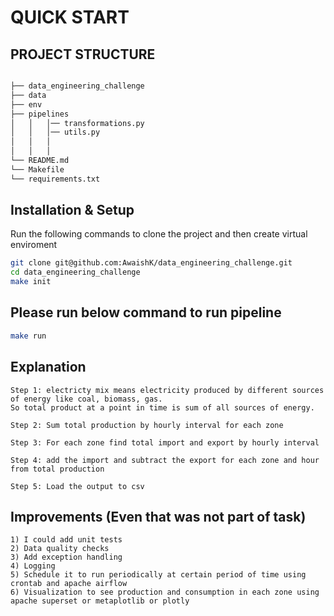 # QUICK START

## PROJECT STRUCTURE

```bash

├── data_engineering_challenge
├── data
├── env
├── pipelines
│   │   │── transformations.py
│   │   │── utils.py
│   │   │
│   │   │
└── README.md
└── Makefile
└── requirements.txt
```

## Installation & Setup

Run the following commands to clone the project and then create virtual enviroment

```bash
git clone git@github.com:AwaishK/data_engineering_challenge.git
cd data_engineering_challenge
make init
```

## Please run below command to run pipeline

```bash
make run
```

## Explanation
    Step 1: electricty mix means electricity produced by different sources of energy like coal, biomass, gas.
    So total product at a point in time is sum of all sources of energy. 

    Step 2: Sum total production by hourly interval for each zone

    Step 3: For each zone find total import and export by hourly interval

    Step 4: add the import and subtract the export for each zone and hour from total production 

    Step 5: Load the output to csv

## Improvements (Even that was not part of task)
    1) I could add unit tests 
    2) Data quality checks
    3) Add exception handling 
    4) Logging 
    5) Schedule it to run periodically at certain period of time using crontab and apache airflow
    6) Visualization to see production and consumption in each zone using apache superset or metaplotlib or plotly
            
